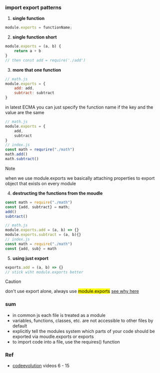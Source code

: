 ### import export patterns

1. **single function**
```js
module.exports = functionName;
```
2. **single function short**
```js
module.exports = (a, b) {
    return a + b
}
// then const add = require('./add')
```
3. **more that one function**
```js
// math.js
module.exports = {
    add: add,
    subtract: subtract
}
```
in latest ECMA you can just specify the function name if the key and the value are the same
```js
// math.js
module.exports = {
    add,
    subtract
}
// index.js
const math = requrire("./math")
math.add()
math.subtract()
```
> [!NOTE]
> when we use module.exports we basically attaching properties to export object that exists on every module

4. **destructing the functions from the moudle**
```js
const math = require("./math")
const {add, subtract} = math;
add()
subtract()
```
```js
// math.js
module.exports.add = (a, b) => {}
module.exports.subtract = (a, b){}
// index.js
const math = require("./math")
const {add, sub} = math
```

5. **using just export**
```js
exports.add = (a, b) => {}
// stick wiht module.exports better
```
> [!caution]
> don't use export alone, always use <mark>module.exports</mark>
[see why here](https://youtu.be/ghUIlSNRru0?si=kVFBjdb-FyVUZTsd)

### sum
- in common js each file is treated as a module
- variables, functions, classes, etc. are not accessible to other files by default
- explicitly tell the modules system which parts of your code should be exported via moudle.exports or exports
- to import code into a file, use the requires() function

### Ref
- [codeevolution](https://www.youtube.com/watch?v=LAUi8pPlcUM&list=PLC3y8-rFHvwh8shCMHFA5kWxD9PaPwxaY&pp=iAQB) videos 6 - 15
